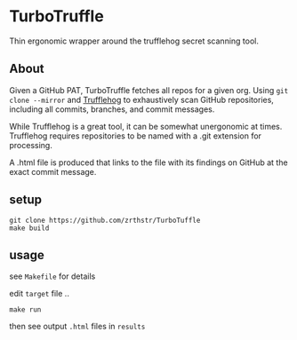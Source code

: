 # TurboTruffle

Thin ergonomic wrapper around the trufflehog secret scanning tool.

## About

Given a GitHub PAT, TurboTruffle fetches all repos for a given org.
Using `git clone --mirror` and [Trufflehog](https://github.com/trufflesecurity/trufflehog) to exhaustively scan GitHub repositories, including all commits, branches, and commit messages.

While Trufflehog is a great tool, it can be somewhat unergonomic at times.
Trufflehog requires repositories to be named with a .git extension for processing.

A .html file is produced that links to the file with its findings on GitHub at the exact commit message.


## setup
```
git clone https://github.com/zrthstr/TurboTuffle
make build
```

## usage
see `Makefile` for details

edit `target` file ..
```
make run
```

then see output `.html` files in `results`
